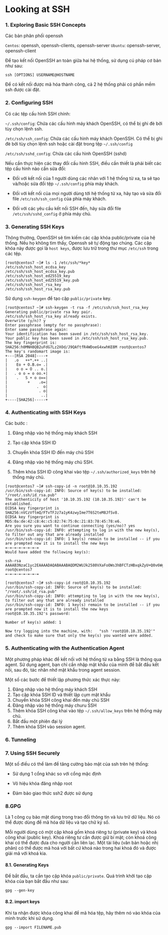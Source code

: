 # Looking at SSH 

### 1. Exploring Basic SSH Concepts

Các bản phân phối openssh

`Centos`: openssh, openssh-clients, openssh-server
`Ubuntu`: openssh-server, openssh-client

Để tạo kết nối OpenSSH an toàn giữa hai hệ thống, sử dụng cú pháp cơ bản như sau: 

```
ssh [OPTIONS] USERNAME@HOSTNAME
```

Để có kết nối được mã hóa thành công, cả 2 hệ thống phải có phần mềm ssh được cài đặt. 

### 2. Configuring SSH

Có các tệp cấu hình SSH chính: 

`~/.ssh/config`: Chứa các cấu hình máy khách OpenSSH, có thể bị ghi đè bởi tùy chọn lệnh ssh. 

`/etc/ssh/ssh_config`: Chứa các cấu hình máy khách OpenSSH. Có thể bị ghi đè bởi tùy chọn lệnh ssh hoặc cài đặt trong tệp `~/.ssh/config`

`/etc/ssh/sshd_config`: Chứa các cấu hình OpenSSH (sshd)

Nếu cần thực hiện các thay đổi cấu hình SSH, điều cần thiết là phải biết các tệp cấu hình nào cần sửa đổi: 

- Đối với kết nối của 1 người dùng các nhân với 1 hệ thống từ xa, ta sẽ tạo và/hoặc sửa đổi tệp `~/.ssh/config` phía máy khách. 

- Đối với kết nối của mọi người dùng tới hệ thống từ xa, hãy tạo và sửa đổi file `/etc/ssh/ssh_config` của phía máy khách. 

- Đối với các yêu cầu kết nối SSH đến, hãy sửa đổi file `/etc/ssh/sshd_config` ở phía máy chủ. 

### 3. Generating SSH Keys

Thông thường, OpenSSH sẽ tìm kiếm các cặp khóa public/private của hệ thống. Nếu họ không tìm thấy, Openssh sẽ tự động tạo chúng. Các cặp khóa này được gọi là `host keys`, được lưu trữ trong thư mục `/etc/ssh` trong các tệp. 

```
[root@centos7 ~]# ls -1 /etc/ssh/*key*
/etc/ssh/ssh_host_ecdsa_key
/etc/ssh/ssh_host_ecdsa_key.pub
/etc/ssh/ssh_host_ed25519_key
/etc/ssh/ssh_host_ed25519_key.pub
/etc/ssh/ssh_host_rsa_key
/etc/ssh/ssh_host_rsa_key.pub
```

Sử dụng `ssh-keygen` để tạo cặp `public/private` key. 

```
[root@centos7 ~]# ssh-keygen -t rsa -f /etc/ssh/ssh_host_rsa_key
Generating public/private rsa key pair.
/etc/ssh/ssh_host_rsa_key already exists.
Overwrite (y/n)? y
Enter passphrase (empty for no passphrase):
Enter same passphrase again:
Your identification has been saved in /etc/ssh/ssh_host_rsa_key.
Your public key has been saved in /etc/ssh/ssh_host_rsa_key.pub.
The key fingerprint is:
SHA256:h0MNH8QB2uFdG7Lz2XOd/J9QAftfR4WDoeG4xwhKE8M root@centos7
The key's randomart image is:
+---[RSA 2048]----+
|   .o   ++*.++ ..|
|    Eo + O.B.o= .|
|    o o = O .. o.|
|   . o o = o oo.+|
|    .   S + o o==|
|         +    .o=|
|             .  o|
|              . o|
|               ..|
+----[SHA256]-----+
```

### 4. Authenticating with SSH Keys

Các bước : 

1. Đăng nhập vào hệ thống máy khách SSH

2. Tạo cặp khóa SSH ID

3. Chuyển khóa SSH ID đến máy chủ SSH

4. Đăng nhập vào hệ thống máy chủ SSH. 

5. Thêm khóa SSH ID công khai vào tệp `~/.ssh/authorized_keys` trên hệ thống máy chủ. 

```
[root@centos7 ~]# ssh-copy-id -n root@10.10.35.192
/usr/bin/ssh-copy-id: INFO: Source of key(s) to be installed: "/root/.ssh/id_rsa.pub"
The authenticity of host '10.10.35.192 (10.10.35.192)' can't be established.
ECDSA key fingerprint is SHA256:nVCzVftmQ/FTvTFJz7a1yK4zwyIme7T6S2teM8JfSv8.
ECDSA key fingerprint is MD5:0a:de:42:c8:4c:c5:82:74:75:0c:21:83:78:45:78:e6.
Are you sure you want to continue connecting (yes/no)? yes
/usr/bin/ssh-copy-id: INFO: attempting to log in with the new key(s), to filter out any that are already installed
/usr/bin/ssh-copy-id: INFO: 1 key(s) remain to be installed -- if you are prompted now it is to install the new keys
=-=-=-=-=-=-=-=
Would have added the following key(s):

ssh-rsa AAAAB3NzaC1yc2EAAAADAQABAAABAQDM2WUJk2580VXaFoOWs3hBFCTzHBxqkZyU+Q0v6Wg/f/3a1fzNYu3jFEVkphni6BNVFPcRXWGSq0fjWg+cxiN6uLlSk9xBT8ZIFPZdjcownfkIvlFZ9PeACGMG56F038F4q/37bJb4Niet05PctlkUedhNqSiSgPgEKQff0gLbAyxsmcKCQd5SBCPobWbJ5lq8nfVeo3AjkEShFaEd3PovW1l1YvM2ffIbQ/2R/2VSh4mGdAfpsvAeYe5OirF0ibarVqaEuY63BsZWroKPDG3Em6Ep3IydRe/AP8EYNHRELXAec+xiGXt6cK2UndxDhS4uBH0gsSrriiNho/AbDBT9 root@centos7
=-=-=-=-=-=-=-=
```
```
[root@centos7 ~]# ssh-copy-id root@10.10.35.192
/usr/bin/ssh-copy-id: INFO: Source of key(s) to be installed: "/root/.ssh/id_rsa.pub"
/usr/bin/ssh-copy-id: INFO: attempting to log in with the new key(s), to filter out any that are already installed
/usr/bin/ssh-copy-id: INFO: 1 key(s) remain to be installed -- if you are prompted now it is to install the new keys
root@10.10.35.192's password:

Number of key(s) added: 1

Now try logging into the machine, with:   "ssh 'root@10.10.35.192'"
and check to make sure that only the key(s) you wanted were added.
```

### 5. Authenticating with the Authentication Agent

Một phương pháp khác để kết nối với hệ thống từ xa bằng SSH là thông qua agent. Sử dụng agent, bạn chỉ cần nhập mật khẩu của mình để bắt đầu kết nối, sau đó, tác nhân nhớ mật khẩu trong agent session. 

Một số các bước để thiết lập phương thức xác thực này:

1. Đăng nhập vào hệ thống máy khách SSH
2. Tạo cặp khóa SSH ID và thiết lập cụm mật khẩu
3. Chuyển khóa SSH công khai đến máy chủ SSH
4. Đăng nhập vào hệ thống máy churu SSH
5. Thêm khóa SSH công khai vào tệp `~/.ssh/allow_keys` trên hệ thống máy chủ. 
6. Bắt đầu một phiên đại lý
7. Thêm khóa SSH vào session agent. 

### 6. Tunneling

### 7. Using SSH Securely

Một số điều có thể làm để tăng cường bảo mật của ssh trên hệ thống: 

- Sử dụng 1 cổng khác so với cổng mặc định

- Vô hiệu khóa đăng nhập root

- Đảm bảo giao thức ssh2 được sử dụng

### 8.GPG

Là 1 công cụ bảo mật dùng trong trao đổi thông tin và lưu trữ dữ liệu. Nó có thể được dùng để mã hóa dữ liệu và tạo chữ ký số. 

Mỗi người dùng có một cặp khoá gồm khoá riêng tư (private key) và khoá công khai (public key). Khoá riêng tư cần được giữ bí mật; còn khoá công khai có thể được đưa cho người cần liên lạc. Một tài liệu (văn bản hoặc nhị phân) có thể được mã hoá với bất cứ khoá nào trong hai khoá đó và được giải mã với khoá kia. 

#### 8.1. Generating Keys

Để bắt đầu, ta cần tạo cặp khóa `public/private`. Quá trình khởi tạo cặp khóa của bạn bắt đầu như sau: 

```
gpg --gen-key
```

#### 8.2. import keys

Khi ta nhận được khóa công khai để mã hóa tệp, hãy thêm nó vào khóa của mình trước khi sử dụng. 

```
gpg --import FILENAME.pub
```




